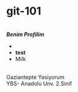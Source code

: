 # git-101
<br>***Benim Profilim***
<ul> 
  <li></li>
  <li><strong>test</strong></li>
  <li>Milk</li>
</ul>  
<br>Gaziantepte Yasiyorum
<br>YBS- Anadolu Unv. 2.Sinif
